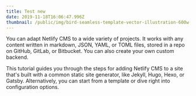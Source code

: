 ```yaml
---
title: Test new
date: 2019-11-18T16:06:47.996Z
thumbnail: /public/img/bird-seamless-template-vector-illustration-600w-1490730368.jpg
---
```

You can adapt Netlify CMS to a wide variety of projects. It works with any content written in markdown, JSON, YAML, or TOML files, stored in a repo on GitHub, GitLab, or Bitbucket. You can also create your own custom backend.



This tutorial guides you through the steps for adding Netlify CMS to a site that's built with a common static site generator, like Jekyll, Hugo, Hexo, or Gatsby. Alternatively, you can start from a template or dive right into configuration options.
